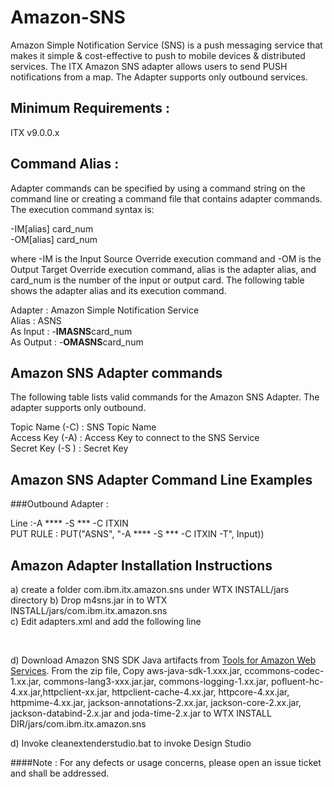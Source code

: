# Amazon-SNS

Amazon Simple Notification Service (SNS) is a push messaging service that makes it simple & cost-effective to push to mobile devices & distributed services. The ITX Amazon SNS adapter allows users to send PUSH notifications from a map.  The Adapter supports only outbound services. 

## Minimum Requirements : 

ITX v9.0.0.x

## Command Alias : 

Adapter commands can be specified by using a command string on the command line or creating a command file that contains adapter commands. The execution command syntax is:

-IM[alias] card_num <br>
-OM[alias] card_num


where -IM is the Input Source Override execution command and -OM is the Output Target Override execution command, alias is the adapter alias, and card_num is the number of the input or output card. The following table shows the adapter alias and its execution command.


Adapter 	:  Amazon Simple Notification Service <br>
Alias 	        :  ASNS <br>
As Input        :  -**IMASNS**card_num <br>
As Output       :  -**OMASNS**card_num <br>    	  


## Amazon SNS Adapter commands

The following table lists valid commands for the Amazon SNS Adapter. The adapter supports only outbound. 

Topic Name (-C)     : SNS Topic Name<br>
Access Key (-A)	  : Access Key to connect to the SNS Service <br>
Secret Key (-S )  : Secret Key <br>

## Amazon SNS Adapter Command Line Examples

###Outbound Adapter : 

Line :-A ****  -S *** -C ITXIN <br>
PUT RULE : PUT("ASNS", "-A ****  -S *** -C ITXIN  -T", Input)) <br>


## Amazon Adapter Installation Instructions 

a) create a folder com.ibm.itx.amazon.sns under WTX INSTALL/jars directory
b) Drop m4sns.jar in to WTX INSTALL/jars/com.ibm.itx.amazon.sns <br>
c) Edit adapters.xml and add the following line <br>

<M4Adapter name="Amazon Simple Notificaiton Service" alias="ASNS" id="174" type="app" class="com/ibm/itx/amazon/sns"/> <br>

d) Download Amazon SNS SDK Java artifacts from [Tools for Amazon Web Services](https://aws.amazon.com/tools/). From the zip file, Copy aws-java-sdk-1.xxx.jar, ccommons-codec-1.xx.jar, commons-lang3-xxx.jar.jar, commons-logging-1.xx.jar, pofluent-hc-4.xx.jar,httpclient-xx.jar, httpclient-cache-4.xx.jar, httpcore-4.xx.jar, httpmime-4.xx.jar, jackson-annotations-2.xx.jar, jackson-core-2.xx.jar, jackson-databind-2.x.jar and joda-time-2.x.jar to WTX INSTALL DIR/jars/com.ibm.itx.amazon.sns <br>

d) Invoke cleanextenderstudio.bat to invoke Design Studio
 

####Note : For any defects or usage concerns, please open an issue ticket and shall be addressed. 
